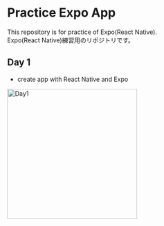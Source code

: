 # Practice Expo App
This repository is for practice of Expo(React Native).    
Expo(React Native)練習用のリポジトリです。


## Day 1
- create app with React Native and Expo
<img src="https://github.com/yuitnnn/practice-expo-app/blob/images/images/day1.png" alt="Day1" title="Day1" width="300">
